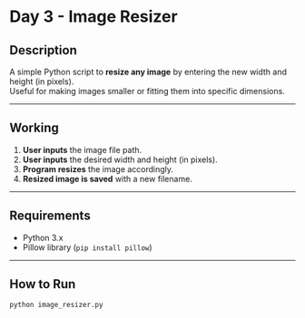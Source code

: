 # Day 3 - Image Resizer

## Description
A simple Python script to **resize any image** by entering the new width and height (in pixels).  
Useful for making images smaller or fitting them into specific dimensions.

---

## Working
1. **User inputs** the image file path.
2. **User inputs** the desired width and height (in pixels).
3. **Program resizes** the image accordingly.
4. **Resized image is saved** with a new filename.

---

## Requirements
- Python 3.x
- Pillow library (`pip install pillow`)

---

##  How to Run
```bash
python image_resizer.py

